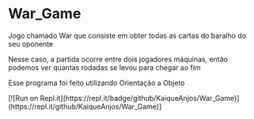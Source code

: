 # War_Game
<p>Jogo chamado War que consiste em obter todas as cartas do baralho do seu oponente</p>
<p>Nesse caso, a partida ocorre entre dois jogadores máquinas, então podemos ver quantas rodadas se levou para chegar ao fim</p>
<p>Esse programa foi feito utilizando Orientação a Objeto</p>
[![Run on Repl.it](https://repl.it/badge/github/KaiqueAnjos/War_Game)](https://repl.it/github/KaiqueAnjos/War_Game)]
